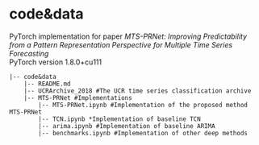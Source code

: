 # code&data

PyTorch implementation for paper *MTS-PRNet: Improving Predictability from a Pattern Representation Perspective for Multiple Time Series Forecasting*  
PyTorch version 1.8.0+cu111

```
|-- code&data   
    |-- README.md   
    |-- UCRArchive_2018 #The UCR time series classification archive
    |-- MTS-PRNet #Implementations
        |-- MTS-PRNet.ipynb #Implementation of the proposed method MTS-PRNet
        |-- TCN.ipynb *Implementation of baseline TCN
        |-- arima.ipynb #Implementation of baseline ARIMA
        |-- benchmarks.ipynb #Implementation of other deep methods
```
